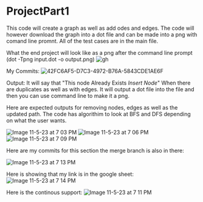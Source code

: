 # ProjectPart1
This code will create a graph as well as add odes and edges. 
The code will however download the graph into a dot file and can be made into a png with comand line promnt. 
All of the test cases are in the main file. 


What the end project will look like as a png after the command line prompt (dot -Tpng input.dot -o output.png) 
![gh](https://github.com/arnavsangelkar1/ProjectPart1/assets/147441660/1d1d1d84-0f08-486c-b259-4791723fa50e)

My Commits: 
![42FC6AF5-D7C3-4972-B76A-5843CDE1AE6F](https://github.com/arnavsangelkar1/CSE464/assets/147441660/7b51a97d-6b12-406d-9f70-47f09c852157)

Output: It will say that "This node Already Exists *Insert Node*" When there are duplicates as well as with edges. It will output a dot file into the file and then you can use command line to make it a png. 

Here are expected outputs for removing nodes, edges as well as the updated path. The code has algorithim to look at BFS and DFS depending on what the user wants. 

![Image 11-5-23 at 7 03 PM](https://github.com/arnavsangelkar1/CSE464/assets/147441660/0d2cad35-c664-4bd0-8e63-90838f650ff3)
![Image 11-5-23 at 7 06 PM](https://github.com/arnavsangelkar1/CSE464/assets/147441660/25d1dddb-6ff9-4738-a4e2-472f367ce0e2)
![Image 11-5-23 at 7 09 PM](https://github.com/arnavsangelkar1/CSE464/assets/147441660/5e6fee63-7d1d-46d5-b8d6-2a11e7a8f11b)

Here are my commits for this section the merge branch is also in there: 

![Image 11-5-23 at 7 13 PM](https://github.com/arnavsangelkar1/CSE464/assets/147441660/4c51f111-9fa0-4dce-a577-9bd1594481ec)

Here is showing that my link is in the google sheet:
![Image 11-5-23 at 7 14 PM](https://github.com/arnavsangelkar1/CSE464/assets/147441660/fec17d37-241a-4d48-b4ff-4f17ea667384)

Here is the continous support: 
![Image 11-5-23 at 7 11 PM](https://github.com/arnavsangelkar1/CSE464/assets/147441660/5b2c4193-613c-474c-b847-007ff4fd75f2)

